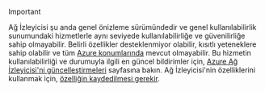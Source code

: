 > [!IMPORTANT]
> Ağ İzleyicisi şu anda genel önizleme sürümündedir ve genel kullanılabilirlik sunumundaki hizmetlerle aynı seviyede kullanılabilirliğe ve güvenilirliğe sahip olmayabilir. Belirli özellikler desteklenmiyor olabilir, kısıtlı yeteneklere sahip olabilir ve tüm [Azure konumlarında](https://azure.microsoft.com/regions/) mevcut olmayabilir. Bu hizmetin kullanılabilirliği ve durumuyla ilgili en güncel bildirimler için, [Azure Ağ İzleyicisi'ni güncelleştirmeleri](https://azure.microsoft.com/updates/?product=network-watcher) sayfasına bakın. Ağ İzleyicisi'nin özelliklerini kullanmak için, [özelliğin kaydedilmesi gerekir](../articles/network-watcher/network-watcher-create.md#register-the-preview-capability).